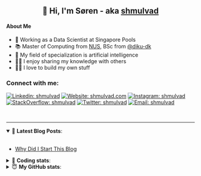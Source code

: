 <h2 align="center">
	👋 Hi, I'm Søren - aka <a href="https://shmulvad.com">shmulvad</a>
</h2>

#### About Me
- 🤖 Working as a Data Scientist at Singapore Pools
- 📚 Master of Computing from [NUS], BSc from [@diku-dk]
- 🧠 My field of specialization is artificial intelligence
- 👨‍🏫 I enjoy sharing my knowledge with others
- 👨‍💻 I love to build my own stuff

### Connect with me:

[![Linkedin: shmulvad](https://img.shields.io/badge/shmulvad-blue?style=flat&logo=Linkedin&logoColor=white)][linkedin]
[![Website: shmulvad.com](https://img.shields.io/badge/shmulvad.com-47CCCC?&style=flat&logo=Google-Chrome&logoColor=white)][website]
[![Instagram: shmulvad](https://img.shields.io/badge/-@shmulvad-purple?style=flat&logo=Instagram&logoColor=white)][instagram]
[![StackOverflow: shmulvad](https://img.shields.io/badge/shmulvad-FE7A16?style=flat&logo=stack-overflow&logoColor=white)][stackOverflow]
[![Twitter: shmulvad](https://img.shields.io/badge/@shmulvad-1ca0f1?style=flat&logo=twitter&logoColor=white)][twitter]
[![Email: shmulvad](https://img.shields.io/badge/shmulvad-D14836?style=flat&logo=gmail&logoColor=white)][mail]

<br />

---

<details open>
 <summary>📕 <b>Latest Blog Posts</b>: </summary>

<br>

<!-- BLOG-POST-LIST:START -->
- [Why Did I Start This Blog](https://shmulvad.com/blog/why-did-start-this-blog)
<!-- BLOG-POST-LIST:END -->

</details>

<!-- --- -->

<details>
 <summary>🤖 <b>Coding stats</b>: </summary>

<br>

NOTE: Doesn't track coding at work or work done in environments such as Jupyter Notebooks.

<!--START_SECTION:waka-->
![Code Time](http://img.shields.io/badge/Code%20Time-1%2C568%20hrs%2026%20mins-blue)

**I'm a Night 🦉** 

```text
🌞 Morning    78 commits     ██░░░░░░░░░░░░░░░░░░░░░░░   9.45% 
🌆 Daytime    266 commits    ████████░░░░░░░░░░░░░░░░░   32.24% 
🌃 Evening    292 commits    ████████░░░░░░░░░░░░░░░░░   35.39% 
🌙 Night      189 commits    █████░░░░░░░░░░░░░░░░░░░░   22.91%

```


📊 **This Week I Spent My Time On** 

```text
💬 Programming Languages: 
JavaScript               2 hrs 19 mins       ██████░░░░░░░░░░░░░░░░░░░   27.39% 
Python                   2 hrs 9 mins        ██████░░░░░░░░░░░░░░░░░░░   25.29% 
HTML                     1 hr 47 mins        █████░░░░░░░░░░░░░░░░░░░░   21.07% 
Other                    1 hr 28 mins        ████░░░░░░░░░░░░░░░░░░░░░   17.41% 
CSS                      24 mins             █░░░░░░░░░░░░░░░░░░░░░░░░   4.79%

🔥 Editors: 
VS Code                  6 hrs 50 mins       ████████████████████░░░░░   80.39% 
Zsh                      1 hr 18 mins        ███░░░░░░░░░░░░░░░░░░░░░░   15.3% 
Sublime Text             21 mins             █░░░░░░░░░░░░░░░░░░░░░░░░   4.31%

🐱‍💻 Projects: 
overvaagning-admin       7 hrs 49 mins       ███████████████████████░░   91.86% 
Unknown Project          20 mins             █░░░░░░░░░░░░░░░░░░░░░░░░   3.96% 
django-wedding-website   10 mins             ░░░░░░░░░░░░░░░░░░░░░░░░░   1.97% 
Terminal                 8 mins              ░░░░░░░░░░░░░░░░░░░░░░░░░   1.61% 
uncertainty-modelling    1 min               ░░░░░░░░░░░░░░░░░░░░░░░░░   0.35%

```


 Last Updated on 11/09/2022 18:51:27 UTC
<!--END_SECTION:waka-->

</details>

<!-- --- -->

<details>
 <summary>😇 <b>My GitHub stats</b>: </summary>

<br>

<img align="left" alt="shmulvad's Github Stats" src="https://github-readme-stats.vercel.app/api?username=shmulvad&show_icons=true&hide_border=true" />

</details>



[website]: https://shmulvad.com
[twitter]: https://twitter.com/shmulvad
[linkedin]: https://linkedin.com/in/shmulvad
[instagram]: https://instagram.com/shmulvad
[stackOverflow]: https://stackoverflow.com/users/9248793/shmulvad
[mail]: mailto:shmulvad@gmail.com
[@diku-dk]: https://github.com/diku-dk
[github]: https://github.com/shmulvad
[NUS]: https://www.nus.edu.sg